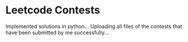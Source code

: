 # Leetcode Contests
Implemented solutions in python...
Uploading all files of the contests that have been submitted by me successfully...
